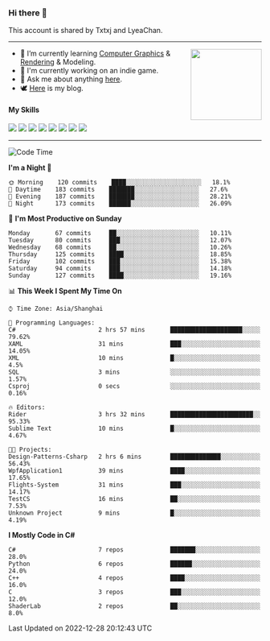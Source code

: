 ### Hi there 👋

This account is shared by Txtxj and LyeaChan.

---

<img align="right" height="141" src="https://github-readme-stats.vercel.app/api?username=txtxj&theme=tokyonight&show_icons=true&count_private=true">

- 🌱 I’m currently learning [Computer Graphics](https://github.com/txtxj/GAMES101) & [Rendering](https://github.com/txtxj/GAMES202) & 
Modeling.
- 🐶 I'm currently working on an indie game.
- 💬 Ask me about anything [here](https://github.com/txtxj/txtxj/issues).
- 🕊️ [Here](https://txtxj.top) is my blog.

#### My Skills

![](https://img.shields.io/badge/C%23-239120?logo=csharp&logoColor=fff)
![](https://img.shields.io/badge/Unity-000000?logo=unity&logoColor=fff)
![](https://img.shields.io/badge/Python-3e74a2?logo=python&logoColor=fff)
![](https://img.shields.io/badge/C++-65318e?logo=cplusplus&logoColor=fff)
![](https://img.shields.io/badge/C-5654a2?logo=c&logoColor=fff)
![](https://img.shields.io/badge/Blender-f5792a?logo=blender&logoColor=fff)
![](https://img.shields.io/badge/OpenJDK-ffffff?logo=openjdk&logoColor=000)
![](https://img.shields.io/badge/SQL-cc2927?logo=microsoftsqlserver&logoColor=fff)

---

<!--START_SECTION:waka-->
![Code Time](http://img.shields.io/badge/Code%20Time-614%20hrs%2044%20mins-blue)

**I'm a Night 🦉** 

```text
🌞 Morning    120 commits    ████░░░░░░░░░░░░░░░░░░░░░   18.1% 
🌆 Daytime    183 commits    ███████░░░░░░░░░░░░░░░░░░   27.6% 
🌃 Evening    187 commits    ███████░░░░░░░░░░░░░░░░░░   28.21% 
🌙 Night      173 commits    ██████░░░░░░░░░░░░░░░░░░░   26.09%

```
📅 **I'm Most Productive on Sunday** 

```text
Monday       67 commits     ██░░░░░░░░░░░░░░░░░░░░░░░   10.11% 
Tuesday      80 commits     ███░░░░░░░░░░░░░░░░░░░░░░   12.07% 
Wednesday    68 commits     ██░░░░░░░░░░░░░░░░░░░░░░░   10.26% 
Thursday     125 commits    ████░░░░░░░░░░░░░░░░░░░░░   18.85% 
Friday       102 commits    ███░░░░░░░░░░░░░░░░░░░░░░   15.38% 
Saturday     94 commits     ███░░░░░░░░░░░░░░░░░░░░░░   14.18% 
Sunday       127 commits    ████░░░░░░░░░░░░░░░░░░░░░   19.16%

```


📊 **This Week I Spent My Time On** 

```text
⌚︎ Time Zone: Asia/Shanghai

💬 Programming Languages: 
C#                       2 hrs 57 mins       ████████████████████░░░░░   79.62% 
XAML                     31 mins             ███░░░░░░░░░░░░░░░░░░░░░░   14.05% 
XML                      10 mins             █░░░░░░░░░░░░░░░░░░░░░░░░   4.5% 
SQL                      3 mins              ░░░░░░░░░░░░░░░░░░░░░░░░░   1.57% 
Csproj                   0 secs              ░░░░░░░░░░░░░░░░░░░░░░░░░   0.16%

🔥 Editors: 
Rider                    3 hrs 32 mins       ███████████████████████░░   95.33% 
Sublime Text             10 mins             █░░░░░░░░░░░░░░░░░░░░░░░░   4.67%

🐱‍💻 Projects: 
Design-Patterns-Csharp   2 hrs 6 mins        ██████████████░░░░░░░░░░░   56.43% 
WpfApplication1          39 mins             ████░░░░░░░░░░░░░░░░░░░░░   17.65% 
Flights-System           31 mins             ███░░░░░░░░░░░░░░░░░░░░░░   14.17% 
TestCS                   16 mins             ██░░░░░░░░░░░░░░░░░░░░░░░   7.53% 
Unknown Project          9 mins              █░░░░░░░░░░░░░░░░░░░░░░░░   4.19%

```

**I Mostly Code in C#** 

```text
C#                       7 repos             ███████░░░░░░░░░░░░░░░░░░   28.0% 
Python                   6 repos             ██████░░░░░░░░░░░░░░░░░░░   24.0% 
C++                      4 repos             ████░░░░░░░░░░░░░░░░░░░░░   16.0% 
C                        3 repos             ███░░░░░░░░░░░░░░░░░░░░░░   12.0% 
ShaderLab                2 repos             ██░░░░░░░░░░░░░░░░░░░░░░░   8.0%

```



 Last Updated on 2022-12-28 20:12:43 UTC
<!--END_SECTION:waka-->
